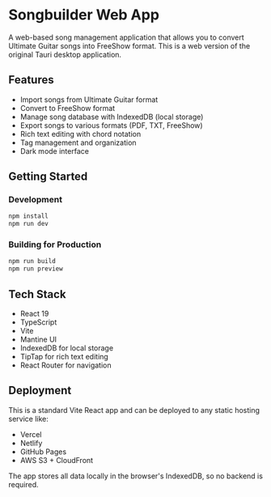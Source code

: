 # Songbuilder Web App

A web-based song management application that allows you to convert Ultimate Guitar songs into FreeShow format. This is a web version of the original Tauri desktop application.

## Features

- Import songs from Ultimate Guitar format
- Convert to FreeShow format
- Manage song database with IndexedDB (local storage)
- Export songs to various formats (PDF, TXT, FreeShow)
- Rich text editing with chord notation
- Tag management and organization
- Dark mode interface

## Getting Started

### Development

```bash
npm install
npm run dev
```

### Building for Production

```bash
npm run build
npm run preview
```

## Tech Stack

- React 19
- TypeScript
- Vite
- Mantine UI
- IndexedDB for local storage
- TipTap for rich text editing
- React Router for navigation

## Deployment

This is a standard Vite React app and can be deployed to any static hosting service like:
- Vercel
- Netlify
- GitHub Pages
- AWS S3 + CloudFront

The app stores all data locally in the browser's IndexedDB, so no backend is required.
